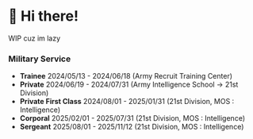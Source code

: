 # 👋 Hi there!

WIP cuz im lazy

### Military Service 
* **Trainee** 2024/05/13 - 2024/06/18 (Army Recruit Training Center)
* **Private** 2024/06/19 - 2024/07/31 (Army Intelligence School → 21st Division)
* **Private First Class** 2024/08/01 - 2025/01/31 (21st Division, MOS : Intelligence)
* **Corporal** 2025/02/01 - 2025/07/31 (21st Division, MOS : Intelligence)
* **Sergeant** 2025/08/01 - 2025/11/12 (21st Division, MOS : Intelligence)
